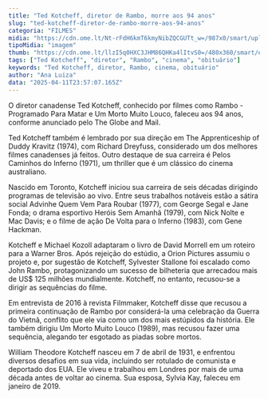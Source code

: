 ```yaml
---
title: "Ted Kotcheff, diretor de Rambo, morre aos 94 anos"
slug: "ted-kotcheff-diretor-de-rambo-morre-aos-94-anos"
categoria: "FILMES"
midia: "https://cdn.ome.lt/Nt-rFdH6kmT6kmyNibZQCGUTt_w=/987x0/smart/uploads/conteudo/fotos/Design_sem_nome_-_2025-04-11T204442.523.png"
tipoMidia: "imagem"
thumb: "https://cdn.ome.lt/llzI5q0HXC3JHM86QHKa4lItvS0=/480x360/smart/extras/conteudos/Design_sem_nome_-_2025-04-11T204442.523.png"
tags: ["Ted Kotcheff", "diretor", "Rambo", "cinema", "obituário"]
keywords: "Ted Kotcheff, diretor, Rambo, cinema, obituário"
author: "Ana Luiza"
data: "2025-04-11T23:57:07.165Z"
---
```


O diretor canadense Ted Kotcheff, conhecido por filmes como Rambo - Programado Para Matar e Um Morto Muito Louco, faleceu aos 94 anos, conforme anunciado pelo The Globe and Mail.

Ted Kotcheff também é lembrado por sua direção em The Apprenticeship of Duddy Kravitz (1974), com Richard Dreyfuss, considerado um dos melhores filmes canadenses já feitos. Outro destaque de sua carreira é Pelos Caminhos do Inferno (1971), um thriller que é um clássico do cinema australiano.

Nascido em Toronto, Kotcheff iniciou sua carreira de seis décadas dirigindo programas de televisão ao vivo. Entre seus trabalhos notáveis estão a sátira social Advinhe Quem Vem Para Roubar (1977), com George Segal e Jane Fonda; o drama esportivo Heróis Sem Amanhã (1979), com Nick Nolte e Mac Davis; e o filme de ação De Volta para o Inferno (1983), com Gene Hackman.

Kotcheff e Michael Kozoll adaptaram o livro de David Morrell em um roteiro para a Warner Bros. Após rejeição do estúdio, a Orion Pictures assumiu o projeto e, por sugestão de Kotcheff, Sylvester Stallone foi escalado como John Rambo, protagonizando um sucesso de bilheteria que arrecadou mais de US$ 125 milhões mundialmente. Kotcheff, no entanto, recusou-se a dirigir as sequências do filme.

Em entrevista de 2016 à revista Filmmaker, Kotcheff disse que recusou a primeira continuação de Rambo por considerá-la uma celebração da Guerra do Vietnã, conflito que ele via como um dos mais estúpidos da história. Ele também dirigiu Um Morto Muito Louco (1989), mas recusou fazer uma sequência, alegando ter esgotado as piadas sobre mortos.

William Theodore Kotcheff nasceu em 7 de abril de 1931, e enfrentou diversos desafios em sua vida, incluindo ser rotulado de comunista e deportado dos EUA. Ele viveu e trabalhou em Londres por mais de uma década antes de voltar ao cinema. Sua esposa, Sylvia Kay, faleceu em janeiro de 2019.